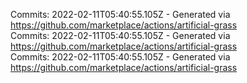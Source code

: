 Commits: 2022-02-11T05:40:55.105Z - Generated via https://github.com/marketplace/actions/artificial-grass
<br>
Commits: 2022-02-11T05:40:55.105Z - Generated via https://github.com/marketplace/actions/artificial-grass
<br>
Commits: 2022-02-11T05:40:55.105Z - Generated via https://github.com/marketplace/actions/artificial-grass
<br>
